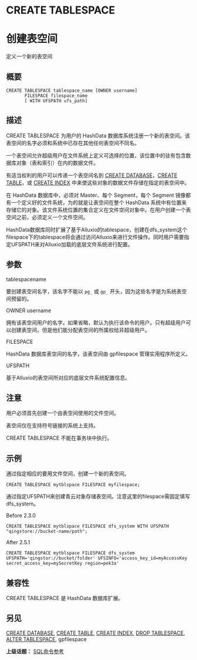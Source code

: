 # CREATE TABLESPACE

# 创建表空间

定义一个新的表空间

## 概要

```
CREATE TABLESPACE tablespace_name [OWNER username] 
       FILESPACE filespace_name
       [ WITH UFSPATH ufs_path]
```

## 描述

CREATE TABLESPACE 为用户的 HashData 数据库系统注册一个新的表空间。该表空间的名字必须和系统中已存在其他任何表空间不同名。

一个表空间允许超级用户在文件系统上定义可选择的位置，该位置中的驻有包含数据库对象（表和索引）在内的数据文件。

有适当权利的用户可以传递一个表空间名到 [CREATE DATABASE](./create-database.md)，[CREATE TABLE](./create-table.md)，或 [CREATE INDEX](./create-index.md) 中来使这些对象的数据文件存储在指定的表空间中。

在 HashData 数据库中，必须对 Master、每个 Segment，每个 Segment 镜像都有一个定义好的文件系统，为的就是让表空间在整个 HashData 系统中有位置来存储它的对象。该文件系统位置的集合定义在文件空间对象中。在用户创建一个表空间之前，必须定义一个文件空间。

HashData数据库同时扩展了基于Alluxio的tablespace，创建在dfs_system这个filespace下的tablespace将会通过访问Alluxio来进行文件操作。同时用户需要指定UFSPATH来对Alluxio加载的底层文件系统进行配置。

## 参数

tablespacename

要创建表空间名字，该名字不能以 `pg_` 或 `gp_` 开头，因为这些名字是为系统表空间预留的。

OWNER username

拥有该表空间用户的名字。如果省略，默认为执行该命令的用户。只有超级用户可以创建表空间，但是他们能分配表空间的所属权给非超级用户。

FILESPACE

HashData 数据库表空间的名字，该表空间由 gpfilespace 管理实用程序所定义。

UFSPATH

基于Alluxio的表空间所对应的底层文件系统配置信息。

## 注意

用户必须首先创建一个由表空间使用的文件空间。

表空间仅在支持符号链接的系统上支持。

CREATE TABLESPACE 不能在事务块中执行。

## 示例

通过指定相应的要用文件空间，创建一个新的表空间。

```
CREATE TABLESPACE mytblspace FILESPACE myfilespace;
```

通过指定UFSPATH来创建青云对象存储表空间。注意这里的filespace需固定填写dfs_system。

Before 2.3.0
```
CREATE TABLESPACE mytblspace FILESPACE dfs_system WITH UFSPATH "qingstore://bucket-name/path";
```
After 2.5.1
```
CREATE TABLESPACE mytblspace FILESPACE dfs_system UFSPATH='qingstor://bucket/folder' UFSINFO='access_key_id=myAccessKey secret_access_key=mySecretKey region=pek3a'
```

## 兼容性

CREATE TABLESPACE 是 HashData 数据库扩展。

## 另见

[CREATE DATABASE](./create-database.md), [CREATE TABLE](./create-table.md), [CREATE INDEX](./create-index.md), [DROP TABLESPACE](./drop-tablespace.md), [ALTER TABLESPACE](./alter-tablespace.md), gpfilespace

**上级话题：** [SQL命令参考](./README.md)


